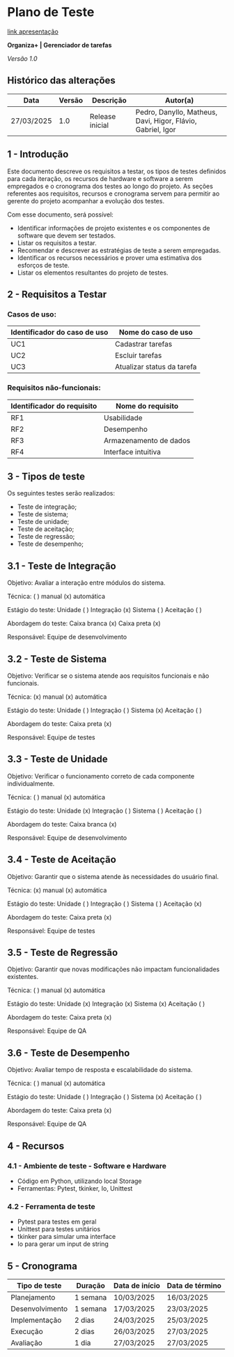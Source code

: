 # Plano de Teste

[link apresentação](https://www.canva.com/design/DAGiTmUD5yU/0-OvjAHFpY2jjmbdgezwVA/edit?utm_content=DAGiTmUD5yU&utm_campaign=designshare&utm_medium=link2&utm_source=sharebutton)

**Organiza+ | Gerenciador de tarefas**

*Versão 1.0*

## Histórico das alterações

   Data    | Versão |    Descrição   | Autor(a)
-----------|--------|----------------|-----------------
27/03/2025 |  1.0   | Release inicial | Pedro, Danyllo, Matheus, Davi, Higor, Flávio, Gabriel, Igor


## 1 - Introdução

Este documento descreve os requisitos a testar, os tipos de testes definidos para cada iteração, os recursos de hardware e software a serem empregados e o cronograma dos testes ao longo do projeto. As seções referentes aos requisitos, recursos e cronograma servem para permitir ao gerente do projeto acompanhar a evolução dos testes.

Com esse documento, será possível:
- Identificar informações de projeto existentes e os componentes de software que devem ser testados.
- Listar os requisitos a testar.
- Recomendar e descrever as estratégias de teste a serem empregadas.
- Identificar os recursos necessários e prover uma estimativa dos esforços de teste.
- Listar os elementos resultantes do projeto de testes.

## 2 - Requisitos a Testar

### Casos de uso:

Identificador do caso de uso | Nome do caso de uso
-----------------------------|---------------------
UC1 | Cadastrar tarefas
UC2 | Escluir tarefas
UC3 | Atualizar status da tarefa

### Requisitos não-funcionais:

Identificador do requisito   | Nome do requisito
-----------------------------|---------------------
RF1 | Usabilidade
RF2 | Desempenho
RF3 | Armazenamento de dados
RF4 | Interface intuitiva

## 3 - Tipos de teste

Os seguintes testes serão realizados:
- Teste de integração;
- Teste de sistema;
- Teste de unidade;
- Teste de aceitação;
- Teste de regressão;
- Teste de desempenho;

## 3.1 - Teste de Integração

Objetivo: Avaliar a interação entre módulos do sistema.

Técnica: ( ) manual  (x) automática

Estágio do teste: Unidade ( )  Integração (x)  Sistema ( )  Aceitação ( )

Abordagem do teste: Caixa branca (x)  Caixa preta (x)

Responsável: Equipe de desenvolvimento

## 3.2 - Teste de Sistema

Objetivo: Verificar se o sistema atende aos requisitos funcionais e não funcionais.

Técnica: (x) manual  (x) automática

Estágio do teste: Unidade ( )  Integração ( )  Sistema (x)  Aceitação ( )

Abordagem do teste: Caixa preta (x)

Responsável: Equipe de testes

## 3.3 - Teste de Unidade

Objetivo: Verificar o funcionamento correto de cada componente individualmente.

Técnica: ( ) manual  (x) automática

Estágio do teste: Unidade (x)  Integração ( )  Sistema ( )  Aceitação ( )

Abordagem do teste: Caixa branca (x)

Responsável: Equipe de desenvolvimento

## 3.4 - Teste de Aceitação

Objetivo: Garantir que o sistema atende às necessidades do usuário final.

Técnica: (x) manual  (x) automática

Estágio do teste: Unidade ( )  Integração ( )  Sistema ( )  Aceitação (x)

Abordagem do teste: Caixa preta (x)

Responsável: Equipe de testes

## 3.5 - Teste de Regressão

Objetivo: Garantir que novas modificações não impactam funcionalidades existentes.

Técnica: ( ) manual  (x) automática

Estágio do teste: Unidade (x)  Integração (x)  Sistema (x)  Aceitação ( )

Abordagem do teste: Caixa preta (x)

Responsável: Equipe de QA

## 3.6 - Teste de Desempenho

Objetivo: Avaliar tempo de resposta e escalabilidade do sistema.

Técnica: ( ) manual  (x) automática

Estágio do teste: Unidade ( )  Integração ( )  Sistema (x)  Aceitação ( )

Abordagem do teste: Caixa preta (x)

Responsável: Equipe de QA

## 4 - Recursos

### 4.1 - Ambiente de teste - Software e Hardware

- Código em Python, utilizando local Storage
- Ferramentas: Pytest, tkinker, Io, Unittest

### 4.2 - Ferramenta de teste

- Pytest para testes em geral
- Unittest para testes unitários
- tkinker para simular uma interface
- Io para gerar um input de string

## 5 - Cronograma

Tipo de teste      | Duração | Data de início | Data de término
-------------------|---------|----------------|-----------------
Planejamento      | 1 semana | 10/03/2025     | 16/03/2025
Desenvolvimento   | 1 semana | 17/03/2025     | 23/03/2025
Implementação    | 2 dias | 24/03/2025     | 25/03/2025
Execução        | 2 dias | 26/03/2025     | 27/03/2025
Avaliação       | 1 dia | 27/03/2025     | 27/03/2025

